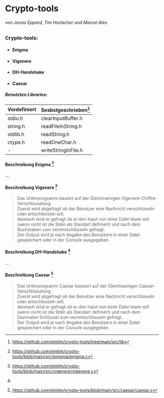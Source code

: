 # **Crypto-tools**
###### *von Jonas Eppard, Tim Horlacher und Marcel Alex.*

### Crypto-tools:
* #### Enigma 
* #### Vigenere
* #### DH-Handshake
* #### Caesar



##### Benutzten Libraries: 
Vordefiniert | Sesbstgeschrieben[^1]
------------ | -----------------
stdio.h      | clearInputBuffer.h
string.h     | readFileInString.h
stdlib.h     | readString.h
ctype.h      | readOneChar.h
-            | writeStringInFile.h

#### Beschreibung Enigma [^2]
...
#### Beschreibung Vigenere [^3]
>Das Unterprogramm basiert auf der Gleichnamigen  Vigenere-Chiffre-Verschlüsselung.\
>Zuerst wird abgefragt ob der Benutzer eine Nachricht verschlüsseln oder entschlüsseln will,  \
dannach wird er gefragt ob er den Input von einer Datei lesen will (wenn nicht ist die Stdin als Standart
definiert) und nach dem Buchstaben zum ver/entschlüsseln gefragt.\
Der Output wird je nach Angabe des Benutzers in einer Datei gespeichert oder in der Console ausgegeben.

#### Beschreibung DH-Handshake [^4]
...
#### Beschreibung Caesar [^5]
>Das Unterprogramm Caesar bassiert auf der Gleichnamigen Caesar-Verschlüsselung.\
Zuerst wird abgefragt ob der Benutzer eine Nachricht verschlüsseln oder entschlüsseln will,  \
dannach wird er gefragt ob er den Input von einer Datei lesen will (wenn nicht ist die Stdin als Standart
definiert) und nach dem Dezimalen Schlüssel zum ver/entschlüsseln gefragt.\
Der Output wird je nach Angabe des Benutzers in einer Datei gespeichert oder in der Console ausgegeben.
> 
>[^1]:https://github.com/eintim/crypto-tools/tree/main/src/lib
>[^2]:https://github.com/eintim/crypto-tools/blob/main/src/enigma/enigma.c
>[^3]:https://github.com/eintim/crypto-tools/blob/main/src/vigenere/vigenere.c
>[^4]: 
>[^5]:https://github.com/eintim/crypto-tools/blob/main/src/caesar/caesar.c
